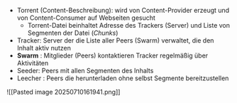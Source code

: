 - Torrent (Content-Beschreibung): wird von Content-Provider erzeugt und von Content-Consumer auf Webseiten gesucht
	- Torrent-Datei beinhaltet Adresse des Trackers (Server) und Liste von Segmenten der Datei (*Chunks*)
- Tracker: Server der die Liste aller Peers (Swarm) verwaltet, die den Inhalt aktiv nutzen
- **Swarm**  : Mitglieder (Peers) kontaktieren Tracker regelmäßig über Aktivitäten
- Seeder: Peers mit allen Segmenten des Inhalts
- Leecher  : Peers die herunterladen ohne selbst Segmente bereitzustellen


![[Pasted image 20250710161941.png]]